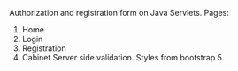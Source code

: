 Authorization and registration form on Java Servlets.
Pages:
  1) Home
  2) Login
  3) Registration
  4) Cabinet
Server side validation. 
Styles from bootstrap 5.
